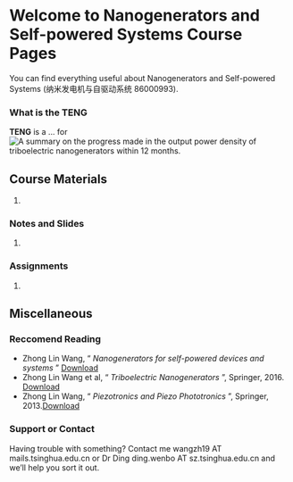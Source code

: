 # Welcome to Nanogenerators and Self-powered Systems Course Pages

You can find everything useful about Nanogenerators and Self-powered Systems (纳米发电机与自驱动系统 86000993).

### What is the TENG

**TENG** is a ... for
 ![A summary on the progress made in the output power density of triboelectric nanogenerators within 12 months.](https://upload.wikimedia.org/wikipedia/commons/thumb/f/f0/A_summary_on_the_progress_made_in_the_output_power_density_of_triboelectric_nanogenerators_within_12_months..tif/lossless-page1-880px-A_summary_on_the_progress_made_in_the_output_power_density_of_triboelectric_nanogenerators_within_12_months..tif.png)


## Course Materials
1. 
### Notes and Slides
1. 
### Assignments
1. 


## Miscellaneous

### Reccomend Reading

- Zhong Lin Wang, “ _Nanogenerators for self-powered devices and systems_ ” [Download ](https://smartech.gatech.edu/handle/1853/39262)
- Zhong Lin Wang et al, “ _Triboelectric Nanogenerators_ ”,  Springer, 2016.  [Download](https://cloud.tsinghua.edu.cn/f/8377bcf78eab475ab027/?dl=1)
- Zhong Lin Wang, “ _Piezotronics and Piezo Phototronics_ ”,  Springer, 2013.[Download](https://cloud.tsinghua.edu.cn/f/84cba97b3b234cdf9fa8/?dl=1)

### Support or Contact

Having trouble with something? Contact me wangzh19 AT mails.tsinghua.edu.cn or Dr Ding  ding.wenbo AT sz.tsinghua.edu.cn  and we’ll help you sort it out.
